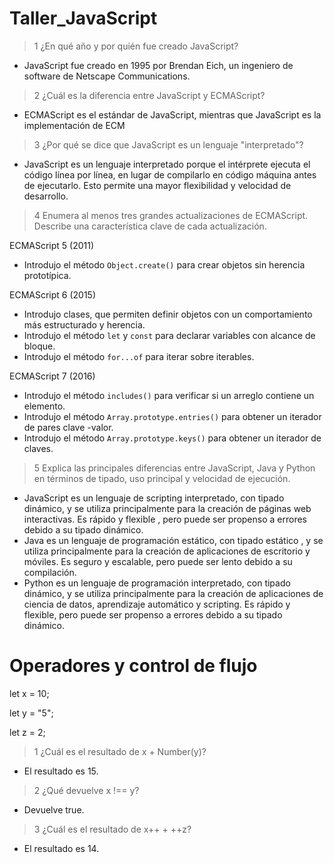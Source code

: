 # Taller_JavaScript
>1 ¿En qué año y por quién fue creado JavaScript?
 - JavaScript fue creado en 1995 por Brendan Eich, un ingeniero de software de Netscape  Communications.

>2 ¿Cuál es la diferencia entre JavaScript y ECMAScript?
- ECMAScript es el estándar de JavaScript, mientras que JavaScript es la implementación de ECM

>3 ¿Por qué se dice que JavaScript es un lenguaje "interpretado"?
- JavaScript es un lenguaje interpretado porque el intérprete ejecuta el código línea por  línea, en lugar de compilarlo en código máquina antes de ejecutarlo.  Esto permite una mayor flexibilidad y velocidad de desarrollo. 


>4 Enumera al menos tres grandes actualizaciones de ECMAScript. Describe una característica clave de cada actualización.

ECMAScript 5 (2011)
- Introdujo el método `Object.create()` para crear objetos sin herencia  prototípica.

ECMAScript 6 (2015)
- Introdujo clases, que permiten definir objetos con un comportamiento más estructurado  y  herencia.
- Introdujo el método `let` y `const` para declarar variables con alcance  de bloque. 
- Introdujo el método `for...of` para iterar sobre iterables. 

ECMAScript 7 (2016)
- Introdujo el método `includes()` para verificar si un arreglo contiene un elemento. 
- Introdujo el método `Array.prototype.entries()` para obtener un iterador de pares clave -valor. 
- Introdujo el método `Array.prototype.keys()` para obtener un iterador de claves. 

>5 Explica las principales diferencias entre JavaScript, Java y Python en términos de tipado, uso principal y velocidad de ejecución.
- JavaScript es un lenguaje de scripting interpretado, con tipado dinámico, y  se utiliza principalmente para la creación de páginas web interactivas.  Es rápido y flexible , pero puede ser propenso a errores debido a su tipado dinámico. 
- Java es un lenguaje de programación estático, con tipado estático , y se utiliza principalmente para la creación de aplicaciones de escritorio y móviles.   Es seguro y escalable, pero puede ser lento debido a su compilación.  
- Python es un lenguaje de programación interpretado, con tipado dinámico,  y se utiliza principalmente para la creación de aplicaciones de ciencia de datos, aprendizaje  automático y scripting.  Es rápido y flexible, pero puede ser propenso a errores debido a  su tipado dinámico.  

# Operadores y control de flujo
let x = 10;

let y = "5";

let z = 2;

>1 ¿Cuál es el resultado de x + Number(y)?
- El resultado es 15.

>2 ¿Qué devuelve x !== y?
- Devuelve true.

>3 ¿Cuál es el resultado de x++ + ++z?
- El resultado es 14.
